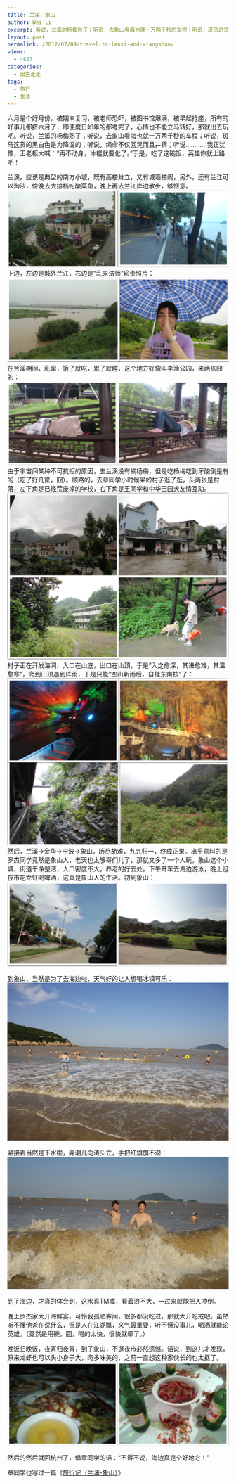 ```yaml
---
title: 兰溪，象山
author: Wei Li
excerpt: 听说，兰溪的杨梅熟了；听说，去象山看海也就一万两千秒的车程；听说，斑马这货的黑白色是为降温的；听说，绳命不仅回晃而且井猜；听说……我正犹豫，王老板大喊：“再不动身，冰棍就要化了
layout: post
permalink: /2012/07/09/travel-to-lanxi-and-xiangshan/
views:
  - 4827
categories:
  - 出去走走
tags:
  - 旅行
  - 生活
---
```

六月是个好月份，被期末复习，被老师恐吓，被图书馆爆满，被早起抢座，所有的好事儿都挤六月了，即便度日如年的都考完了，心情也不能立马转好，那就出去玩吧。听说，兰溪的杨梅熟了；听说，去象山看海也就一万两千秒的车程；听说，斑马这货的黑白色是为降温的；听说，绳命不仅回晃而且井猜；听说…………我正犹豫，王老板大喊：“再不动身，冰棍就要化了。”于是，吃了这碗饭，英雄你就上路吧！

兰溪，应该是典型的南方小城，既有高楼耸立，又有城墙楼阁，另外，还有兰江可以淘沙，傍晚去大排档吃酸菜鱼，晚上再去兰江岸边散步，够惬意。
![Image][1]
下边，左边是城外兰江，右边是“乱来法师”珍贵照片：
![Image][2]
在兰溪期间，乱窜，饿了就吃，累了就睡，这个地方好像叫李渔公园，来两张囧的：
![Image][3]
由于宇宙间某种不可抗拒的原因，去兰溪没有摘杨梅，但是吃杨梅吃到牙酸倒是有的（吃了好几筐，囧）。顺路的，去章同学小时候呆的村子逛了逛，头两张是村落，左下角是已经荒废掉的学校，右下角是王同学和中华田园犬友情互动。
![Image][4]
村子正在开发溶洞，入口在山底，出口在山顶，于是”入之愈深，其进愈难，其温愈寒“，爬到山顶遇到阵雨，于是只能“空山新雨后，自挂东南枝”了：
![Image][5]
然后，兰溪→金华→宁波→象山，历尽劫难，九九归一，终成正果。出乎意料的是罗杰同学竟然是象山人，老天也太够哥们儿了，那就又多了一个人玩。象山这个小城，街道干净整洁，人口密度不大，养老的好去处。下午开车去海边游泳，晚上逛夜市吃龙虾喝啤酒，这真是象山人的生活。初到象山：
![Image][6]

到象山，当然是为了去海边啦，天气好的让人想喝冰镇可乐：
![Image][7]

紧接着当然是下水啦，弄潮儿向涛头立，手把红旗旗不湿：
![Image][8]

到了海边，才真的体会到，这水真TM咸，看着浪不大，一过来就能把人冲倒。

晚上罗杰家大开海鲜宴，可怜我孤陋寡闻，很多都没吃过，那就大开吃戒吧。虽然听不懂他爸在说什么，但是人在江湖飘，义气最重要，听不懂没事儿，喝酒就能论英雄。（竟然是用碗，囧，喝的太快，很快就晕了。）

晚饭归晚饭，夜宵归夜宵，到了象山，不逛夜市必然遗憾。话说，到这儿才发现，原来龙虾也可以头小身子大，肉多味美的，之前一直想这种家伙长的也太抠了。
![Image][9]

然后的然后就回杭州了，借章同学的话：“不得不说，海边真是个好地方！”

章同学也写过一篇《[旅行记（兰溪-象山）](http://calmrey.diandian.com/post/2012-06-25/40027971876)》

[1]: /uploads/2012/07/lanxi1.png
[2]: /uploads/2012/07/chengwai.png
[3]: /uploads/2012/07/sleepinlanxi.png
[4]: /uploads/2012/07/villageinlanxi.png
[5]: /uploads/2012/07/karst-cave.png
[6]: /uploads/2012/07/xiangshan1.png
[7]: /uploads/2012/07/seaside.png
[8]: /uploads/2012/07/wangandzhangwater.png
[9]: /uploads/2012/07/supper_xiangshan.png